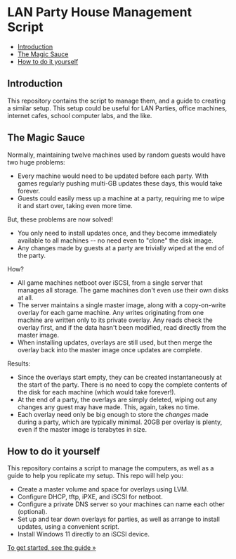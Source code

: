 # LAN Party House Management Script

<!-- TOC -->

- [Introduction](#introduction)
- [The Magic Sauce](#the-magic-sauce)
- [How to do it yourself](#how-to-do-it-yourself)

<!-- /TOC -->

## Introduction

This repository contains the script to manage them, and a guide to creating a similar setup. This setup could be useful for LAN Parties, office machines, internet cafes, school computer labs, and the like.

## The Magic Sauce

Normally, maintaining twelve machines used by random guests would have two huge problems:

* Every machine would need to be updated before each party. With games regularly pushing multi-GB updates these days, this would take forever.
* Guests could easily mess up a machine at a party, requiring me to wipe it and start over, taking even more time.

But, these problems are now solved!

* You only need to install updates once, and they become immediately available to all machines -- no need even to "clone" the disk image.
* Any changes made by guests at a party are trivially wiped at the end of the party.

How?

* All game machines netboot over iSCSI, from a single server that manages all storage. The game machines don't even use their own disks at all.
* The server maintains a single master image, along with a copy-on-write overlay for each game machine. Any writes originating from one machine are written only to its private overlay. Any reads check the overlay first, and if the data hasn't been modified, read directly from the master image.
* When installing updates, overlays are still used, but then merge the overlay back into the master image once updates are complete.

Results:

* Since the overlays start empty, they can be created instantaneously at the start of the party. There is no need to copy the complete contents of the disk for each machine (which would take forever!).
* At the end of a party, the overlays are simply deleted, wiping out any changes any guest may have made. This, again, takes no time.
* Each overlay need only be big enough to store the *changes* made during a party, which are typically minimal. 20GB per overlay is plenty, even if the master image is terabytes in size.

## How to do it yourself

This repository contains a script to manage the computers, as well as a guide to help you replicate my setup. This repo will help you:

* Create a master volume and space for overlays using LVM.
* Configure DHCP, tftp, iPXE, and iSCSI for netboot.
* Configure a private DNS server so your machines can name each other (optional).
* Set up and tear down overlays for parties, as well as arrange to install updates, using a convenient script.
* Install Windows 11 directly to an iSCSI device.

[To get started, see the guide »](guide.md)
